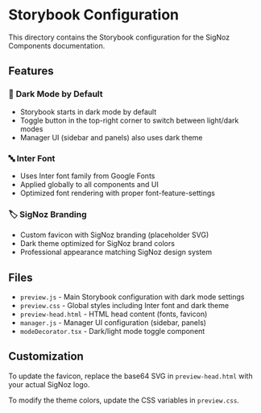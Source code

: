 # Storybook Configuration

This directory contains the Storybook configuration for the SigNoz Components documentation.

## Features

### 🎨 **Dark Mode by Default**
- Storybook starts in dark mode by default
- Toggle button in the top-right corner to switch between light/dark modes
- Manager UI (sidebar and panels) also uses dark theme

### 🔤 **Inter Font**
- Uses Inter font family from Google Fonts
- Applied globally to all components and UI
- Optimized font rendering with proper font-feature-settings

### 🏷️ **SigNoz Branding**
- Custom favicon with SigNoz branding (placeholder SVG)
- Dark theme optimized for SigNoz brand colors
- Professional appearance matching SigNoz design system

## Files

- `preview.js` - Main Storybook configuration with dark mode settings
- `preview.css` - Global styles including Inter font and dark theme
- `preview-head.html` - HTML head content (fonts, favicon)
- `manager.js` - Manager UI configuration (sidebar, panels)
- `modeDecorator.tsx` - Dark/light mode toggle component

## Customization

To update the favicon, replace the base64 SVG in `preview-head.html` with your actual SigNoz logo.

To modify the theme colors, update the CSS variables in `preview.css`. 